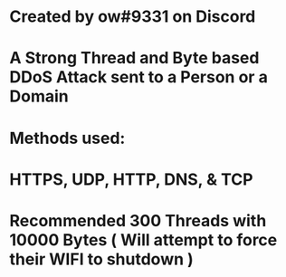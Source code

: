 # Created by ow#9331 on Discord

# A Strong Thread and Byte based DDoS Attack sent to a Person or a Domain
# Methods used:
# HTTPS, UDP, HTTP, DNS, & TCP

# Recommended 300 Threads with 10000 Bytes ( Will attempt to force their WIFI to shutdown )
